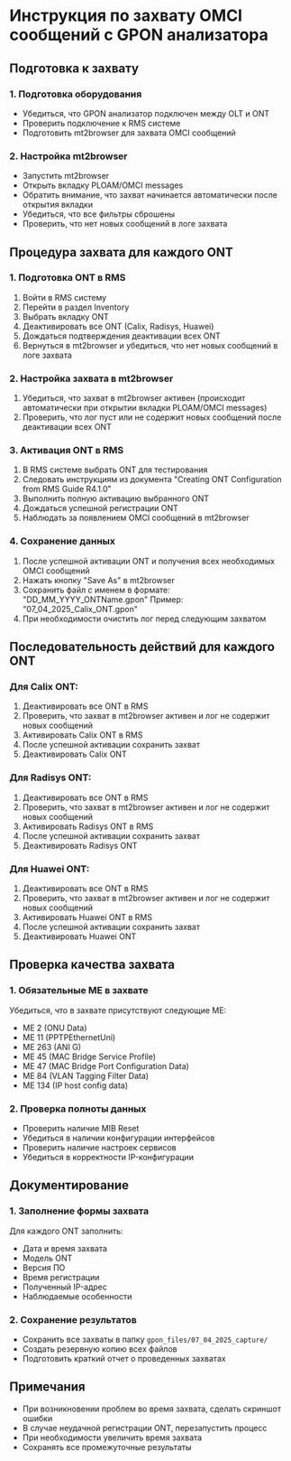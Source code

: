 # Инструкция по захвату OMCI сообщений с GPON анализатора

## Подготовка к захвату

### 1. Подготовка оборудования
- Убедиться, что GPON анализатор подключен между OLT и ONT
- Проверить подключение к RMS системе
- Подготовить mt2browser для захвата OMCI сообщений

### 2. Настройка mt2browser
- Запустить mt2browser
- Открыть вкладку PLOAM/OMCI messages
- Обратить внимание, что захват начинается автоматически после открытия вкладки
- Убедиться, что все фильтры сброшены
- Проверить, что нет новых сообщений в логе захвата

## Процедура захвата для каждого ONT

### 1. Подготовка ONT в RMS
1. Войти в RMS систему
2. Перейти в раздел Inventory
3. Выбрать вкладку ONT
4. Деактивировать все ONT (Calix, Radisys, Huawei)
5. Дождаться подтверждения деактивации всех ONT
6. Вернуться в mt2browser и убедиться, что нет новых сообщений в логе захвата

### 2. Настройка захвата в mt2browser
1. Убедиться, что захват в mt2browser активен (происходит автоматически при открытии вкладки PLOAM/OMCI messages)
2. Проверить, что лог пуст или не содержит новых сообщений после деактивации всех ONT

### 3. Активация ONT в RMS
1. В RMS системе выбрать ONT для тестирования
2. Следовать инструкциям из документа "Creating ONT Configuration from RMS Guide R4.1.0"
3. Выполнить полную активацию выбранного ONT
4. Дождаться успешной регистрации ONT
5. Наблюдать за появлением OMCI сообщений в mt2browser

### 4. Сохранение данных
1. После успешной активации ONT и получения всех необходимых OMCI сообщений
2. Нажать кнопку "Save As" в mt2browser
3. Сохранить файл с именем в формате: "DD_MM_YYYY_ONTName.gpon"
   Пример: "07_04_2025_Calix_ONT.gpon"
4. При необходимости очистить лог перед следующим захватом

## Последовательность действий для каждого ONT

### Для Calix ONT:
1. Деактивировать все ONT в RMS
2. Проверить, что захват в mt2browser активен и лог не содержит новых сообщений
3. Активировать Calix ONT в RMS
4. После успешной активации сохранить захват
5. Деактивировать Calix ONT

### Для Radisys ONT:
1. Деактивировать все ONT в RMS
2. Проверить, что захват в mt2browser активен и лог не содержит новых сообщений
3. Активировать Radisys ONT в RMS
4. После успешной активации сохранить захват
5. Деактивировать Radisys ONT

### Для Huawei ONT:
1. Деактивировать все ONT в RMS
2. Проверить, что захват в mt2browser активен и лог не содержит новых сообщений
3. Активировать Huawei ONT в RMS
4. После успешной активации сохранить захват
5. Деактивировать Huawei ONT

## Проверка качества захвата

### 1. Обязательные ME в захвате
Убедиться, что в захвате присутствуют следующие ME:
- ME 2 (ONU Data)
- ME 11 (PPTPEthernetUni)
- ME 263 (ANI G)
- ME 45 (MAC Bridge Service Profile)
- ME 47 (MAC Bridge Port Configuration Data)
- ME 84 (VLAN Tagging Filter Data)
- ME 134 (IP host config data)

### 2. Проверка полноты данных
- Проверить наличие MIB Reset
- Убедиться в наличии конфигурации интерфейсов
- Проверить наличие настроек сервисов
- Убедиться в корректности IP-конфигурации

## Документирование

### 1. Заполнение формы захвата
Для каждого ONT заполнить:
- Дата и время захвата
- Модель ONT
- Версия ПО
- Время регистрации
- Полученный IP-адрес
- Наблюдаемые особенности

### 2. Сохранение результатов
- Сохранить все захваты в папку `gpon_files/07_04_2025_capture/`
- Создать резервную копию всех файлов
- Подготовить краткий отчет о проведенных захватах

## Примечания
- При возникновении проблем во время захвата, сделать скриншот ошибки
- В случае неудачной регистрации ONT, перезапустить процесс
- При необходимости увеличить время захвата
- Сохранять все промежуточные результаты 